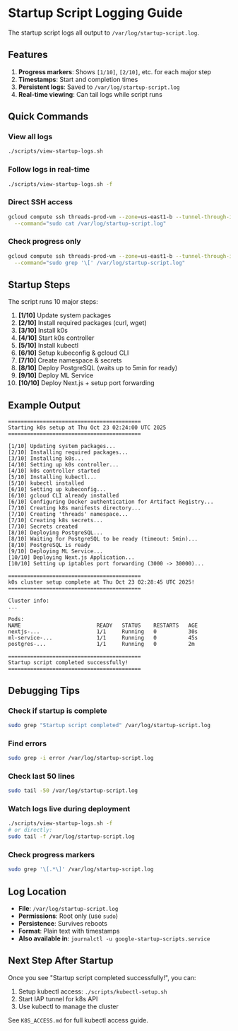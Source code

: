 # Startup Script Logging Guide

The startup script logs all output to `/var/log/startup-script.log`.

## Features

1. **Progress markers**: Shows `[1/10]`, `[2/10]`, etc. for each major step
2. **Timestamps**: Start and completion times
3. **Persistent logs**: Saved to `/var/log/startup-script.log`
4. **Real-time viewing**: Can tail logs while script runs

## Quick Commands

### View all logs

```bash
./scripts/view-startup-logs.sh
```

### Follow logs in real-time

```bash
./scripts/view-startup-logs.sh -f
```

### Direct SSH access

```bash
gcloud compute ssh threads-prod-vm --zone=us-east1-b --tunnel-through-iap \
  --command="sudo cat /var/log/startup-script.log"
```

### Check progress only

```bash
gcloud compute ssh threads-prod-vm --zone=us-east1-b --tunnel-through-iap \
  --command="sudo grep '\[' /var/log/startup-script.log"
```

## Startup Steps

The script runs 10 major steps:

1. **[1/10]** Update system packages
2. **[2/10]** Install required packages (curl, wget)
3. **[3/10]** Install k0s
4. **[4/10]** Start k0s controller
5. **[5/10]** Install kubectl
6. **[6/10]** Setup kubeconfig & gcloud CLI
7. **[7/10]** Create namespace & secrets
8. **[8/10]** Deploy PostgreSQL (waits up to 5min for ready)
9. **[9/10]** Deploy ML Service
10. **[10/10]** Deploy Next.js + setup port forwarding

## Example Output

```
==========================================
Starting k0s setup at Thu Oct 23 02:24:00 UTC 2025
==========================================

[1/10] Updating system packages...
[2/10] Installing required packages...
[3/10] Installing k0s...
[4/10] Setting up k0s controller...
[4/10] k0s controller started
[5/10] Installing kubectl...
[5/10] kubectl installed
[6/10] Setting up kubeconfig...
[6/10] gcloud CLI already installed
[6/10] Configuring Docker authentication for Artifact Registry...
[7/10] Creating k8s manifests directory...
[7/10] Creating 'threads' namespace...
[7/10] Creating k8s secrets...
[7/10] Secrets created
[8/10] Deploying PostgreSQL...
[8/10] Waiting for PostgreSQL to be ready (timeout: 5min)...
[8/10] PostgreSQL is ready
[9/10] Deploying ML Service...
[10/10] Deploying Next.js Application...
[10/10] Setting up iptables port forwarding (3000 -> 30000)...

==========================================
k0s cluster setup complete at Thu Oct 23 02:28:45 UTC 2025!
==========================================

Cluster info:
...

Pods:
NAME                        READY   STATUS    RESTARTS   AGE
nextjs-...                  1/1     Running   0          30s
ml-service-...              1/1     Running   0          45s
postgres-...                1/1     Running   0          2m

==========================================
Startup script completed successfully!
==========================================
```

## Debugging Tips

### Check if startup is complete

```bash
sudo grep "Startup script completed" /var/log/startup-script.log
```

### Find errors

```bash
sudo grep -i error /var/log/startup-script.log
```

### Check last 50 lines

```bash
sudo tail -50 /var/log/startup-script.log
```

### Watch logs live during deployment

```bash
./scripts/view-startup-logs.sh -f
# or directly:
sudo tail -f /var/log/startup-script.log
```

### Check progress markers

```bash
sudo grep '\[.*\]' /var/log/startup-script.log
```

## Log Location

- **File**: `/var/log/startup-script.log`
- **Permissions**: Root only (use `sudo`)
- **Persistence**: Survives reboots
- **Format**: Plain text with timestamps
- **Also available in**: `journalctl -u google-startup-scripts.service`

## Next Step After Startup

Once you see "Startup script completed successfully!", you can:

1. Setup kubectl access: `./scripts/kubectl-setup.sh`
2. Start IAP tunnel for k8s API
3. Use kubectl to manage the cluster

See `K8S_ACCESS.md` for full kubectl access guide.

